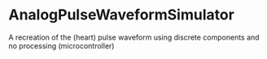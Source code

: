 # AnalogPulseWaveformSimulator
A recreation of the (heart) pulse waveform using discrete components and no processing (microcontroller)
